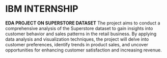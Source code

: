 # IBM INTERNSHIP
**EDA PROJECT ON SUPERSTORE DATASET**
The project aims to conduct a comprehensive analysis of the Superstore dataset to gain insights into customer behavior and sales patterns in the retail business. By applying data analysis and visualization techniques, the project will delve into customer preferences, identify trends in product sales, and uncover opportunities for enhancing customer satisfaction and increasing revenue.

